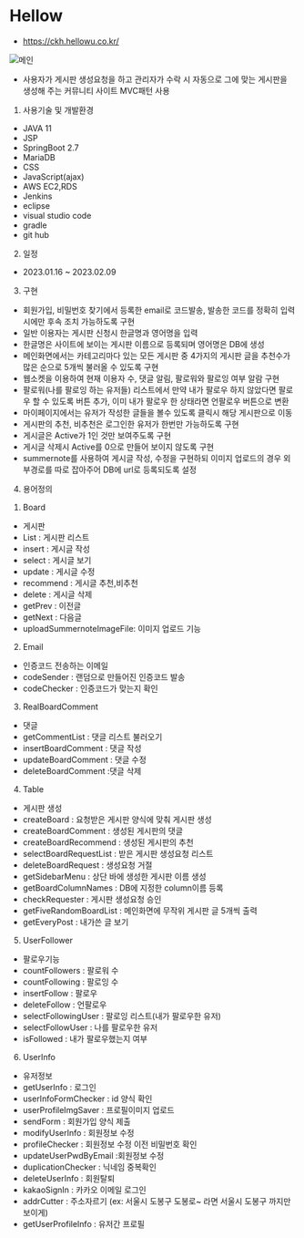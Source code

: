 # Hellow
- https://ckh.hellowu.co.kr/


![메인](https://user-images.githubusercontent.com/115143610/219283335-1d9089fc-7781-404b-84cd-24364d2fd618.PNG)

- 사용자가 게시판 생성요청을 하고 관리자가 수락 시 자동으로 그에 맞는 게시판을 생성해 주는 커뮤니티 사이트 MVC패턴 사용


1. 사용기술 및 개발환경
 - JAVA 11
 - JSP
 - SpringBoot 2.7
 - MariaDB
 - CSS
 - JavaScript(ajax)
 - AWS EC2,RDS
 - Jenkins
 - eclipse
 - visual studio code
 - gradle
 - git hub

2. 일정
 - 2023.01.16 ~ 2023.02.09

3. 구현
 - 회원가입, 비밀번호 찾기에서 등록한 email로 코드발송, 발송한 코드를 정확히 입력시에만 후속 조치 가능하도록 구현
 - 일반 이용자는 게시판 신청시 한글명과 영어명을 입력
 - 한글명은 사이트에 보이는 게시판 이름으로 등록되며 영어명은 DB에 생성
 - 메인화면에서는 카테고리마다 있는 모든 게시판 중 4가지의 게시판 글을 추천수가 많은 순으로 5개씩 불러올 수 있도록 구현
 - 웹소켓을 이용하여 현재 이용자 수, 댓글 알림, 팔로워와 팔로잉 여부 알람 구현
 - 팔로워(나를 팔로잉 하는 유저들) 리스트에서 만약 내가 팔로우 하지 않았다면 팔로우 할 수 있도록 버튼 추가, 이미 내가 팔로우 한 상태라면 언팔로우 버튼으로 변환
 - 마이페이지에서는 유저가 작성한 글들을 볼수 있도록 클릭시 해당 게시판으로 이동
 - 게시판의 추천, 비추천은 로그인한 유저가 한번만 가능하도록 구현
 - 게시글은 Active가 1인 것만 보여주도록 구현
 - 게시글 삭제시 Active를 0으로 만들어 보이지 않도록 구현
 - summernote를 사용하여 게시글 작성, 수정을 구현하되 이미지 업로드의 경우 외부경로를 따로 잡아주어 DB에 url로 등록되도록 설정

4. 용어정의
 1) Board
  - 게시판
  - List : 게시판 리스트
  - insert : 게시글 작성
  - select : 게시글 보기
  - update : 게시글 수정
  - recommend : 게시글 추천,비추천
  - delete : 게시글 삭제
  - getPrev : 이전글
  - getNext : 다음글
  - uploadSummernoteImageFile: 이미지 업로드 기능

 2) Email
  - 인증코드 전송하는 이메일
  - codeSender : 랜덤으로 만들어진 인증코드 발송
  - codeChecker : 인증코드가 맞는지 확인
 
 3) RealBoardComment
  - 댓글
  - getCommentList : 댓글 리스트 불러오기
  - insertBoardComment : 댓글 작성
  - updateBoardComment : 댓글 수정
  - deleteBoardComment :댓글 삭제
 
 4) Table
  - 게시판 생성
  - createBoard : 요청받은 게시판 양식에 맞춰 게시판 생성
  - createBoardComment : 생성된 게시판의 댓글
  - createBoardRecommend : 생성된 게시판의 추천
  - selectBoardRequestList : 받은 게시판 생성요청 리스트
  - deleteBoardRequest : 생성요청 거절
  - getSidebarMenu : 상단 바에 생성한 게시판 이름 생성
  - getBoardColumnNames : DB에 지정한 column이름 등록
  - checkRequester : 게시판 생성요청 승인
  - getFiveRandomBoardList : 메인화면에 무작위 게시판 글 5개씩 출력
  - getEveryPost : 내가쓴 글 보기
 
 5) UserFollower
  - 팔로우기능
  - countFollowers : 팔로워 수
  - countFollowing : 팔로잉 수
  - insertFollow : 팔로우
  - deleteFollow : 언팔로우
  - selectFollowingUser : 팔로잉 리스트(내가 팔로우한 유저)
  - selectFollowUser : 나를 팔로우한 유저
  - isFollowed : 내가 팔로우했는지 여부
 
 6) UserInfo
  - 유저정보
  - getUserInfo : 로그인
  - userInfoFormChecker : id 양식 확인
  - userProfileImgSaver : 프로필이미지 업로드
  - sendForm : 회원가입 양식 제출
  - modifyUserInfo : 회원정보 수정
  - profileChecker : 회원정보 수정 이전 비밀번호 확인
  - updateUserPwdByEmail :회원정보 수정
  - duplicationChecker : 닉네임 중복확인
  - deleteUserInfo : 회원탈퇴
  - kakaoSignIn : 카카오 이메일 로그인
  - addrCutter : 주소자르기 (ex: 서울시 도봉구 도봉로~ 라면 서울시 도봉구 까지만 보이게)
  - getUserProfileInfo : 유저간 프로필
